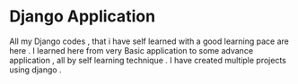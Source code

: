 # Django Application 
All my Django codes , that i have self learned with a good learning pace are here . 
I learned here from very Basic application to some advance application , all by self learning technique . 
I have created multiple projects using django .
